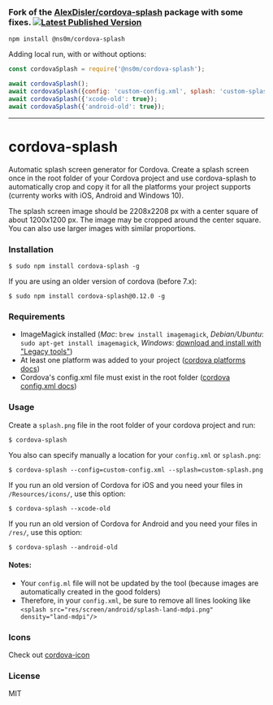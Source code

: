 ### Fork of the [AlexDisler/cordova-splash](https://github.com/AlexDisler/cordova-splash) package with some fixes. [![Latest Published Version](https://img.shields.io/npm/v/@ns0m/cordova-splash)](https://www.npmjs.com/package/@ns0m/cordova-splash)
```
npm install @ns0m/cordova-splash
```

Adding local run, with or without options:
```js
const cordovaSplash = require('@ns0m/cordova-splash');

await cordovaSplash();
await cordovaSplash({config: 'custom-config.xml', splash: 'custom-splash.png'});
await cordovaSplash({'xcode-old': true});
await cordovaSplash({'android-old': true});
```

---

# cordova-splash

Automatic splash screen generator for Cordova. Create a splash screen once in the root folder of your Cordova project and use cordova-splash to automatically crop and copy it for all the platforms your project supports (currenty works with iOS, Android and Windows 10).

The splash screen image should be 2208x2208 px with a center square of about 1200x1200 px. The image may be cropped around the center square. You can also use larger images with similar proportions.

### Installation

    $ sudo npm install cordova-splash -g

If you are using an older version of cordova (before 7.x):

    $ sudo npm install cordova-splash@0.12.0 -g

### Requirements

- ImageMagick installed (*Mac*: `brew install imagemagick`, *Debian/Ubuntu*: `sudo apt-get install imagemagick`, *Windows*: [download and install with "Legacy tools"](https://imagemagick.org/script/download.php#windows))
- At least one platform was added to your project ([cordova platforms docs](http://cordova.apache.org/docs/en/edge/guide_platforms_index.md.html#Platform%20Guides))
- Cordova's config.xml file must exist in the root folder ([cordova config.xml docs](http://cordova.apache.org/docs/en/edge/config_ref_index.md.html#The%20config.xml%20File))

### Usage

Create a `splash.png` file in the root folder of your cordova project and run:

    $ cordova-splash

You also can specify manually a location for your `config.xml` or `splash.png`:

    $ cordova-splash --config=custom-config.xml --splash=custom-splash.png

If you run an old version of Cordova for iOS and you need your files in `/Resources/icons/`, use this option:

    $ cordova-splash --xcode-old

If you run an old version of Cordova for Android and you need your files in `/res/`, use this option:

    $ cordova-splash --android-old

#### Notes:

- Your `config.ml` file will not be updated by the tool (because images are automatically created in the good folders)
- Therefore, in your `config.xml`, be sure to remove all lines looking like `<splash src="res/screen/android/splash-land-mdpi.png" density="land-mdpi"/>`

### Icons

Check out [cordova-icon](https://github.com/AlexDisler/cordova-icon)

### License

MIT
